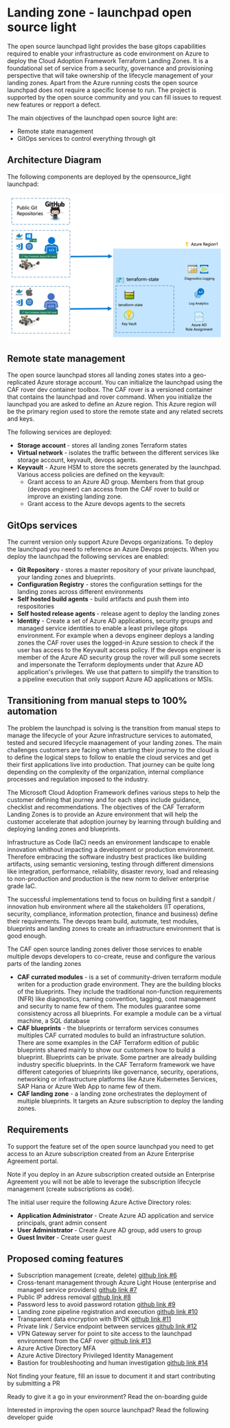 # Landing zone - launchpad open source light

The open source launchpad light provides the base gitops capabilities required to enable your infrastructure as code environment on Azure to deploy the Cloud Adoption Framework Terraform Landing Zones. It is a foundational set of service from a security, governance and provisioning perspective that will take ownership of the lifecycle management of your landing zones. Apart from the Azure running costs the open source launchpad does not require a specific license to run. The project is supported by the open source community and you can fill issues to request new features or repport a defect.

The main objectives of the launchpad open source light are:

* Remote state management
* GitOps services to control everything through git

## Architecture Diagram

The following components are deployed by the opensource_light launchpad:

![launchpad_opensource_light](./documentation/readme.md/launchpad_opensource_light.png)

## Remote state management

The open source launchpad stores all landing zones states into a geo-replicated Azure storage account. You can initialize the launchpad using the CAF rover dev container toolbox. The CAF rover is a versioned container that contains the launchpad and rover command.
When you initialize the launchpad you are asked to define an Azure region. This Azure region will be the primary region used to store the remote state and any related secrets and keys.

The following services are deployed:

- <b>Storage account </b> - stores all landing zones Terraform states
- <b>Virtual network </b> - isolates the traffic between the different services like storage account, keyvault, devops agents. 
- <b>Keyvault</b> - Azure HSM to store the secrets generated by the launchpad. Various access policies are defined on the keyvault:
  - Grant access to an Azure AD group. Members from that group (devops engineer) can access from the CAF rover to build or improve an existing landing zone.
  - Grant access to the Azure devops agents to the secrets

## GitOps services

The current version only support Azure Devops organizations. To deploy the launchpad you need to reference an Azure Devops projects. When you deploy the launchpad the following services are enabled:

- <b>Git Repository</b> - stores a master repository of your private launchpad, your landing zones and blueprints.
- <b>Configuration Registry</b> - stores the configuration settings for the landing zones across different environments
- <b>Self hosted build agents</b> - build artifacts and push them into respositories
- <b>Self hosted release agents </b> - release agent to deploy the landing zones
- <b>Identity</b> - Create a set of Azure AD applications, security groups and managed service identities to enable a least privilege gitops environment. For example when a devops engineer deploys a landing zones the CAF rover uses the logged-in Azure session to check if the user has access to the Keyvault access policy. If the devops engineer is member of the Azure AD security group the rover will pull some secrets and impersonate the Terraform deployments under that Azure AD application's privileges. We use that pattern to simplify the transition to a pipeline execution that only support Azure AD applications or MSIs.

## Transitioning from manual steps to 100% automation

The problem the launchpad is solving is the transition from manual steps to manage the lifecycle of your Azure infrastructure services to automated, tested and secured lifecycle maanagement of your landing zones. The main challenges customers are facing when starting their journey to the cloud is to define the logical steps to follow to enable the cloud services and get their first applications live into production. That journey can be quite long depending on the complexity of the organization, internal compliance processes and regulation imposed to the industry.

The Microsoft Cloud Adoption Framework defines various steps to help the customer defining that journey and for each steps include guidance, checklist and recommendations. The objectives of the CAF Terraform Landing Zones is to provide an Azure environment that will help the customer accelerate that adoption journey by learning through building and deploying landing zones and blueprints.

Infrastructure as Code (IaC) needs an environment landscape to enable innovation whithout impacting a development or production environment. Therefore embracing the software industry best practices like building artifacts, using semantic versioning, testing through different dimensions like integration, performance, reliability, disaster revory, load and releasing to non-production and production is the new norm to deliver enterprise grade IaC.

The successful implementations tend to focus on building first a sandpit / innovation hub environment where all the stakeholders (IT operations, security, compliance, information protection, finance and business) define their requirements. The devops team build, automate, test modules, blueprints and landing zones to create an infrastructure environment that is good enough.

The CAF open source landing zones deliver those services to enable multiple devops developers to co-create, reuse and configure the various parts of the landing zones
* <b>CAF currated modules</b> - is a set of community-driven terraform module writen for a production grade environment. They are the building blocks of the blueprints. They include the traditional non-function requirements (NFR) like diagnostics, naming convention, tagging, cost management and security to name few of them. The modules guarantee some consistency across all blueprints. For example a module can be a virtual machine, a SQL database
* <b>CAF blueprints</b> - the blueprints or terraform services consumes multiples CAF currated modules to build an infrastructure solution. There are some examples in the CAF Terraform edition of public blueprints shared mainly to show our customers how to build a blueprint. Blueprints can be private. Some partner are already building industry specific blueprints. In the CAF Terraform framework we have different categories of blueprints like governance, security, operations, networking or infrastructure platforms like Azure Kubernetes Services, SAP Hana or Azure Web App to name few of them. 
* <b>CAF landing zone</b> - a landing zone orchestrates the deployment of multiple blueprints. It targets an Azure subscription to deploy the landing zones.

## Requirements

To support the feature set of the open source launchpad you need to get access to an Azure subscription created from an Azure Enterprise Agreement portal. 

Note if you deploy in an Azure subscription created outside an Enterprise Agreement you will not be able to leverage the subscription lifecycle management (create subscriptions as code).

The initial user require the following Azure Active Directory roles:
- <b>Application Administrator </b> - Create Azure AD application and service principals, grant admin consent 
- <b> User Administrator </b> - Create Azure AD group, add users to group
- <b> Guest Inviter </b> - Create user guest


## Proposed coming features
- Subscription management (create, delete) [github link #6](https://github.com/aztfmod/level0/issues/6)
- Cross-tenant management through Azure Light House (enterprise and managed service providers) [github link #7](https://github.com/aztfmod/level0/issues/7)
- Public IP address removal [github link #8](https://github.com/aztfmod/level0/issues/8)
- Password less to avoid password rotation [github link #9](https://github.com/aztfmod/level0/issues/9)
- Landing zone pipeline registration and execution [github link #10](https://github.com/aztfmod/level0/issues/10)
- Transparent data encryption with BYOK [github link #11](https://github.com/aztfmod/level0/issues/11)
- Private link / Service endpoint between services [github link #12](https://github.com/aztfmod/level0/issues/12)
- VPN Gateway server for point to site access to the launchpad environment from the CAF rover [github link #13](https://github.com/aztfmod/level0/issues/13)
- Azure Active Directory MFA
- Azure Active Directory Privileged Identity Management
- Bastion for troubleshooting and human investigation [github link #14](https://github.com/aztfmod/level0/issues/14)

Not finding your feature, fill an issue to document it and start contributing by submitting a PR

Ready to give it a go in your environment? Read the on-boarding guide

Interested in improving the open source launchpad? Read the following developer guide